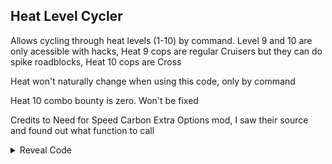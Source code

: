 ## Heat Level Cycler

Allows cycling through heat levels (1-10) by command. Level 9 and 10 are only acessible with hacks, Heat 9 cops are regular Cruisers but they can do spike roadblocks, Heat 10 cops are Cross

Heat won't naturally change when using this code, only by command

Heat 10 combo bounty is zero. Won't be fixed

Credits to Need for Speed Carbon Extra Options mod, I saw their source and found out what function to call

<details>
<summary>Reveal Code</summary>

Press A and D-Pad Up (horizontal Wiimote, D-Pad Right if Wiimote is vertical) to increase heat level, A and D-Pad Down (horizontal, D-Pad Left if Wiimote is vertical) to decrease heat level

```powerpc
04051240 60000000
C21D4C34 00000014
7C7D1B78 9421FF80
BC610008 3D808062
A16C6B32 717E0803
2C1E0802 4182000C
2C1E0801 4082005C
89830060 2C0C0000
41820050 C0029CC4
C0230010 716C0001
4082001C EC21002A
C002B5FC FC010040
4081001C C0229CC4
48000014 EC210028
FC010040 40800008
C022B5FC D0230010
3D808025 618CACAC
7D8903A6 4E800421
39800000 41820008
39800001 999D0060
B8610008 38210080
60000000 00000000
```
</details>
